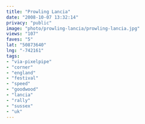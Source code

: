 ```yaml
---
title: "Prowling Lancia"
date: "2008-10-07 13:32:14"
privacy: "public"
image: "photo/prowling-lancia/prowling-lancia.jpg"
views: "107"
faves: "5"
lat: "50873640"
lng: "-742161"
tags:
- "via-pixelpipe"
- "corner"
- "england"
- "festival"
- "speed"
- "goodwood"
- "lancia"
- "rally"
- "sussex"
- "uk"
---
```

<a href="/photos/2008/10/07/prowling-lancia"></a>
